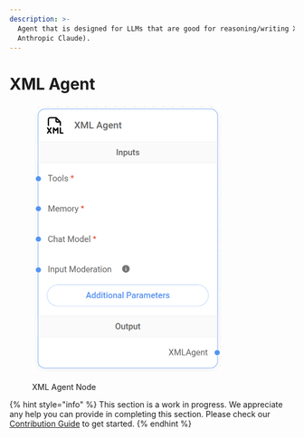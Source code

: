 ```yaml
---
description: >-
  Agent that is designed for LLMs that are good for reasoning/writing XML (e.g:
  Anthropic Claude).
---
```


# XML Agent

<figure><img src="../../../.gitbook/assets/image (3).png" alt="" width="335"><figcaption><p>XML Agent Node</p></figcaption></figure>

{% hint style="info" %}
This section is a work in progress. We appreciate any help you can provide in completing this section. Please check our [Contribution Guide](https://toi500.gitbook.io/flowise-docs/contributing) to get started.
{% endhint %}
